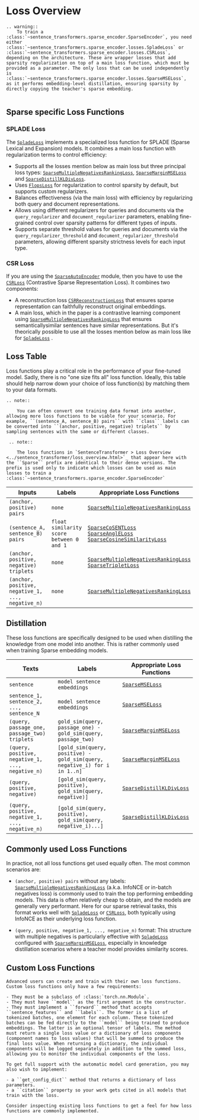 # Loss Overview

```{eval-rst}
.. warning:: 
    To train a :class:`~sentence_transformers.sparse_encoder.SparseEncoder`, you need either :class:`~sentence_transformers.sparse_encoder.losses.SpladeLoss` or :class:`~sentence_transformers.sparse_encoder.losses.CSRLoss`, depending on the architecture. These are wrapper losses that add sparsity regularization on top of a main loss function, which must be provided as a parameter. The only loss that can be used independently is :class:`~sentence_transformers.sparse_encoder.losses.SparseMSELoss`, as it performs embedding-level distillation, ensuring sparsity by directly copying the teacher's sparse embedding.
    
```

## Sparse specific Loss Functions

### SPLADE Loss

The <a href="../package_reference/sparse_encoder/losses.html#spladeloss"><code>SpladeLoss</code></a> implements a specialized loss function for SPLADE (Sparse Lexical and Expansion) models. It combines a main loss function with regularization terms to control efficiency:

- Supports all the losses mention below as main loss but three principal loss types: <a href="../package_reference/sparse_encoder/losses.html#sparsemultiplenegativesrankingloss"><code>SparseMultipleNegativesRankingLoss</code></a>, <a href="../package_reference/sparse_encoder/losses.html#sparsemarginmseloss"><code>SparseMarginMSELoss</code></a> and <a href="../package_reference/sparse_encoder/losses.html#sparsedistilkldivloss"><code>SparseDistillKLDivLoss</code></a>.
- Uses <a href="../package_reference/sparse_encoder/losses.html#flopsloss"><code>FlopsLoss</code></a> for regularization to control sparsity by default, but supports custom regularizers.
- Balances effectiveness (via the main loss) with efficiency by regularizing both query and document representations.
- Allows using different regularizers for queries and documents via the `query_regularizer` and `document_regularizer` parameters, enabling fine-grained control over sparsity patterns for different types of inputs.
- Supports separate threshold values for queries and documents via the `query_regularizer_threshold` and `document_regularizer_threshold` parameters, allowing different sparsity strictness levels for each input type.

### CSR Loss

If you are using the <a href="../package_reference/sparse_encoder/models.html#sparseautoencoder"><code>SparseAutoEncoder</code></a> module, then you have to use the <a href="../package_reference/sparse_encoder/losses.html#csrloss"><code>CSRLoss</code></a> (Contrastive Sparse Representation Loss). It combines two components:

- A reconstruction loss <a href="../package_reference/sparse_encoder/losses.html#csrreconstructionloss"><code>CSRReconstructionLoss</code></a> that ensures sparse representation can faithfully reconstruct original embeddings.
- A main loss, which in the paper is a contrastive learning component using <a href="../package_reference/sparse_encoder/losses.html#sparsemultiplenegativesrankingloss">`SparseMultipleNegativesRankingLoss`</a> that ensures semanticallysimilar sentences have similar representations. But it's theorically possible to use all the losses mention below as main loss like for <a href="../package_reference/sparse_encoder/losses.html#spladeloss"><code>SpladeLoss</code></a> .


## Loss Table

Loss functions play a critical role in the performance of your fine-tuned model. Sadly, there is no "one size fits all" loss function. Ideally, this table should help narrow down your choice of loss function(s) by matching them to your data formats.

```{eval-rst}
.. note:: 

    You can often convert one training data format into another, allowing more loss functions to be viable for your scenario. For example, ``(sentence_A, sentence_B) pairs`` with ``class`` labels can be converted into ``(anchor, positive, negative) triplets`` by sampling sentences with the same or different classes.
 
 .. note:: 

    The loss functions in `SentenceTransformer > Loss Overview <../sentence_transformer/loss_overview.html>`_ that appear here with the ``Sparse`` prefix are identical to their dense versions. The prefix is used only to indicate which losses can be used as main losses to train a :class:`~sentence_transformers.sparse_encoder.SparseEncoder`
```

| Inputs                                            | Labels                                   | Appropriate Loss Functions                                                                                                                                                                                                                                                                                                                                                                                                                                                                                                                                                                                                          |
|---------------------------------------------------|------------------------------------------|-------------------------------------------------------------------------------------------------------------------------------------------------------------------------------------------------------------------------------------------------------------------------------------------------------------------------------------------------------------------------------------------------------------------------------------------------------------------------------------------------------------------------------------------------------------------------------------------------------------------------------------|
| `(anchor, positive) pairs`                        | `none`                                   | <a href="../package_reference/sparse_encoder/losses.html#sparsemultiplenegativesrankingloss">`SparseMultipleNegativesRankingLoss`</a>                      |
| `(sentence_A, sentence_B) pairs`                  | `float similarity score between 0 and 1` | <a href="../package_reference/sparse_encoder/losses.html#sparsecosentloss">`SparseCoSENTLoss`</a><br><a href="../package_reference/sparse_encoder/losses.html#sparseangleloss">`SparseAnglELoss`</a><br><a href="../package_reference/sparse_encoder/losses.html#sparsecosinesimilarityloss">`SparseCosineSimilarityLoss`</a>                                                                                                                                                                                                                                                                                                       |
| `(anchor, positive, negative) triplets`           | `none`                                   | <a href="../package_reference/sparse_encoder/losses.html#sparsemultiplenegativesrankingloss">`SparseMultipleNegativesRankingLoss`</a><br><a href="../package_reference/sparse_encoder/losses.html#sparsetripletloss">`SparseTripletLoss`</a> |
| `(anchor, positive, negative_1, ..., negative_n)` | `none`                                   | <a href="../package_reference/sparse_encoder/losses.html#sparsemultiplenegativesrankingloss">`SparseMultipleNegativesRankingLoss`</a>                                                                                                                                    |


## Distillation
These loss functions are specifically designed to be used when distilling the knowledge from one model into another. This is rather commonly used when training Sparse embedding models.

| Texts                                             | Labels                                                                    | Appropriate Loss Functions                                                                                   |
|---------------------------------------------------|---------------------------------------------------------------------------|--------------------------------------------------------------------------------------------------------------|
| `sentence`                                        | `model sentence embeddings`                                               | <a href="../package_reference/sparse_encoder/losses.html#sparsemseloss">`SparseMSELoss`</a>                  |
| `sentence_1, sentence_2, ..., sentence_N`         | `model sentence embeddings`                                               | <a href="../package_reference/sparse_encoder/losses.html#sparsemseloss">`SparseMSELoss`</a>                  |
| `(query, passage_one, passage_two) triplets`      | `gold_sim(query, passage_one) - gold_sim(query, passage_two)`             | <a href="../package_reference/sparse_encoder/losses.html#sparsemarginmseloss">`SparseMarginMSELoss`</a>      |
| `(query, positive, negative_1, ..., negative_n)`  | `[gold_sim(query, positive) - gold_sim(query, negative_i) for i in 1..n]` | <a href="../package_reference/sparse_encoder/losses.html#sparsemarginmseloss">`SparseMarginMSELoss`</a>      |
| `(query, positive, negative)`                     | `[gold_sim(query, positive), gold_sim(query, negative)]`                  | <a href="../package_reference/sparse_encoder/losses.html#sparsedistilkldivloss">`SparseDistillKLDivLoss`</a> |
| `(query, positive, negative_1, ..., negative_n) ` | `[gold_sim(query, positive), gold_sim(query, negative_i)...] `            | <a href="../package_reference/sparse_encoder/losses.html#sparsedistilkldivloss">`SparseDistillKLDivLoss`</a> |


## Commonly used Loss Functions

In practice, not all loss functions get used equally often. The most common scenarios are:

* `(anchor, positive) pairs` without any labels: <a href="../package_reference/sparse_encoder/losses.html#sparsemultiplenegativesrankingloss"><code>SparseMultipleNegativesRankingLoss</code></a> (a.k.a. InfoNCE or in-batch negatives loss) is commonly used to train the top performing embedding models. This data is often relatively cheap to obtain, and the models are generally very performant. Here for our sparse retrieval tasks, this format works well with <a href="../package_reference/sparse_encoder/losses.html#spladeloss"><code>SpladeLoss</code></a> or <a href="../package_reference/sparse_encoder/losses.html#csrloss"><code>CSRLoss</code></a>, both typically using InfoNCE as their underlying loss function.

* `(query, positive, negative_1, ..., negative_n)` format: This structure with multiple negatives is particularly effective with <a href="../package_reference/sparse_encoder/losses.html#spladeloss"><code>SpladeLoss</code></a> configured with <a href="../package_reference/sparse_encoder/losses.html#sparsemarginmseloss"><code>SparseMarginMSELoss</code></a>, especially in knowledge distillation scenarios where a teacher model provides similarity scores.

## Custom Loss Functions

```{eval-rst}
Advanced users can create and train with their own loss functions. Custom loss functions only have a few requirements:

- They must be a subclass of :class:`torch.nn.Module`.
- They must have ``model`` as the first argument in the constructor.
- They must implement a ``forward`` method that accepts ``sentence_features`` and ``labels``. The former is a list of tokenized batches, one element for each column. These tokenized batches can be fed directly to the ``model`` being trained to produce embeddings. The latter is an optional tensor of labels. The method must return a single loss value or a dictionary of loss components (component names to loss values) that will be summed to produce the final loss value. When returning a dictionary, the individual components will be logged separately in addition to the summed loss, allowing you to monitor the individual components of the loss.

To get full support with the automatic model card generation, you may also wish to implement:

- a ``get_config_dict`` method that returns a dictionary of loss parameters.
- a ``citation`` property so your work gets cited in all models that train with the loss.

Consider inspecting existing loss functions to get a feel for how loss functions are commonly implemented.
```
